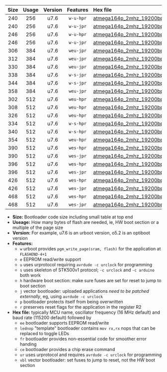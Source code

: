 |Size|Usage|Version|Features|Hex file|
|:-:|:-:|:-:|:-:|:--|
|240|256|u7.6|`w-u-hpr`|[atmega164p_2mhz_19200bps_ur.hex](https://raw.githubusercontent.com/stefanrueger/urboot/main//atmega164p_2mhz_19200bps_ur.hex)|
|240|256|u7.6|`w-u-jpr`|[atmega164p_2mhz_19200bps_ur_vbl.hex](https://raw.githubusercontent.com/stefanrueger/urboot/main//atmega164p_2mhz_19200bps_ur_vbl.hex)|
|246|256|u7.6|`w-u-hpr`|[atmega164p_2mhz_19200bps_lednop_ur.hex](https://raw.githubusercontent.com/stefanrueger/urboot/main//atmega164p_2mhz_19200bps_lednop_ur.hex)|
|246|256|u7.6|`w-u-jpr`|[atmega164p_2mhz_19200bps_lednop_ur_vbl.hex](https://raw.githubusercontent.com/stefanrueger/urboot/main//atmega164p_2mhz_19200bps_lednop_ur_vbl.hex)|
|306|384|u7.6|`weu-jpr`|[atmega164p_2mhz_19200bps_ee_ur_vbl.hex](https://raw.githubusercontent.com/stefanrueger/urboot/main//atmega164p_2mhz_19200bps_ee_ur_vbl.hex)|
|312|384|u7.6|`weu-jpr`|[atmega164p_2mhz_19200bps_ee_lednop_ur_vbl.hex](https://raw.githubusercontent.com/stefanrueger/urboot/main//atmega164p_2mhz_19200bps_ee_lednop_ur_vbl.hex)|
|330|384|u7.6|`weu-jpr`|[atmega164p_2mhz_19200bps_ee_lednop_fr_ur_vbl.hex](https://raw.githubusercontent.com/stefanrueger/urboot/main//atmega164p_2mhz_19200bps_ee_lednop_fr_ur_vbl.hex)|
|338|384|u7.6|`w-s-jpr`|[atmega164p_2mhz_19200bps_vbl.hex](https://raw.githubusercontent.com/stefanrueger/urboot/main//atmega164p_2mhz_19200bps_vbl.hex)|
|344|384|u7.6|`w-s-jpr`|[atmega164p_2mhz_19200bps_lednop_vbl.hex](https://raw.githubusercontent.com/stefanrueger/urboot/main//atmega164p_2mhz_19200bps_lednop_vbl.hex)|
|358|384|u7.6|`weu-jpr`|[atmega164p_2mhz_19200bps_ee_lednop_fr_ce_ur_vbl.hex](https://raw.githubusercontent.com/stefanrueger/urboot/main//atmega164p_2mhz_19200bps_ee_lednop_fr_ce_ur_vbl.hex)|
|302|512|u7.6|`weu-hpr`|[atmega164p_2mhz_19200bps_ee_ur.hex](https://raw.githubusercontent.com/stefanrueger/urboot/main//atmega164p_2mhz_19200bps_ee_ur.hex)|
|308|512|u7.6|`weu-hpr`|[atmega164p_2mhz_19200bps_ee_lednop_ur.hex](https://raw.githubusercontent.com/stefanrueger/urboot/main//atmega164p_2mhz_19200bps_ee_lednop_ur.hex)|
|326|512|u7.6|`weu-hpr`|[atmega164p_2mhz_19200bps_ee_lednop_fr_ur.hex](https://raw.githubusercontent.com/stefanrueger/urboot/main//atmega164p_2mhz_19200bps_ee_lednop_fr_ur.hex)|
|334|512|u7.6|`w-s-hpr`|[atmega164p_2mhz_19200bps.hex](https://raw.githubusercontent.com/stefanrueger/urboot/main//atmega164p_2mhz_19200bps.hex)|
|340|512|u7.6|`w-s-hpr`|[atmega164p_2mhz_19200bps_lednop.hex](https://raw.githubusercontent.com/stefanrueger/urboot/main//atmega164p_2mhz_19200bps_lednop.hex)|
|354|512|u7.6|`weu-hpr`|[atmega164p_2mhz_19200bps_ee_lednop_fr_ce_ur.hex](https://raw.githubusercontent.com/stefanrueger/urboot/main//atmega164p_2mhz_19200bps_ee_lednop_fr_ce_ur.hex)|
|390|512|u7.6|`wes-hpr`|[atmega164p_2mhz_19200bps_ee.hex](https://raw.githubusercontent.com/stefanrueger/urboot/main//atmega164p_2mhz_19200bps_ee.hex)|
|390|512|u7.6|`wes-jpr`|[atmega164p_2mhz_19200bps_ee_vbl.hex](https://raw.githubusercontent.com/stefanrueger/urboot/main//atmega164p_2mhz_19200bps_ee_vbl.hex)|
|396|512|u7.6|`wes-hpr`|[atmega164p_2mhz_19200bps_ee_lednop.hex](https://raw.githubusercontent.com/stefanrueger/urboot/main//atmega164p_2mhz_19200bps_ee_lednop.hex)|
|396|512|u7.6|`wes-jpr`|[atmega164p_2mhz_19200bps_ee_lednop_vbl.hex](https://raw.githubusercontent.com/stefanrueger/urboot/main//atmega164p_2mhz_19200bps_ee_lednop_vbl.hex)|
|426|512|u7.6|`wes-hpr`|[atmega164p_2mhz_19200bps_ee_lednop_fr.hex](https://raw.githubusercontent.com/stefanrueger/urboot/main//atmega164p_2mhz_19200bps_ee_lednop_fr.hex)|
|426|512|u7.6|`wes-jpr`|[atmega164p_2mhz_19200bps_ee_lednop_fr_vbl.hex](https://raw.githubusercontent.com/stefanrueger/urboot/main//atmega164p_2mhz_19200bps_ee_lednop_fr_vbl.hex)|
|468|512|u7.6|`wes-hpr`|[atmega164p_2mhz_19200bps_ee_lednop_fr_ce.hex](https://raw.githubusercontent.com/stefanrueger/urboot/main//atmega164p_2mhz_19200bps_ee_lednop_fr_ce.hex)|
|468|512|u7.6|`wes-jpr`|[atmega164p_2mhz_19200bps_ee_lednop_fr_ce_vbl.hex](https://raw.githubusercontent.com/stefanrueger/urboot/main//atmega164p_2mhz_19200bps_ee_lednop_fr_ce_vbl.hex)|

- **Size:** Bootloader code size including small table at top end
- **Useage:** How many bytes of flash are needed, ie, HW boot section or a multiple of the page size
- **Version:** For example, u7.6 is an urboot version, o5.2 is an optiboot version
- **Features:**
  + `w` urboot provides `pgm_write_page(sram, flash)` for the application at `FLASHEND-4+1`
  + `e` EEPROM read/write support
  + `u` uses urprotocol requiring `avrdude -c urclock` for programming
  + `s` uses skeleton of STK500v1 protocol; `-c urclock` and `-c arduino` both work
  + `h` hardware boot section: make sure fuses are set for reset to jump to boot section
  + `j` vector bootloader: uploaded applications *need to be patched externally*, eg, using `avrdude -c urclock`
  + `p` bootloader protects itself from being overwritten
  + `r` preserves reset flags for the application in the register R2
- **Hex file:** typically MCU name, oscillator frequency (16 MHz default) and baud rate (115200 default) followed by
  + `ee` bootloader supports EEPROM read/write
  + `lednop` "template" bootloader contains `mov rx,rx` nops that can be replaced to toggle LEDs
  + `fr` bootloader provides non-essential code for smoother error handing
  + `ce` bootloader provides a chip erase command
  + `ur` uses urprotocol and requires `avrdude -c urclock` for programming
  + `vbl` vector bootloader: set fuses to jump to reset, not the HW boot section
